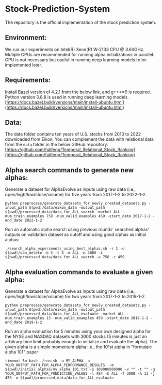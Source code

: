 # Stock-Prediction-System

The repository is the official implementation of the stock prediction system.

## Environment:

We run our experiments on Intel(R) Xeon(R) W-2133 CPU @ 3.60GHz. Mutiple CPUs are recommended for running alpha initializations in parallel. GPU is not necessary but useful in running deep learning models to be implemented later. 

## Requirements:

Install Bazel version of 4.2.1 from the below link, and g++>=9 is required. Python version 3.8.8 is used in running deep learning models.
[https://docs.bazel.build/versions/main/install-ubuntu.html](https://docs.bazel.build/versions/main/install-ubuntu.html)

## Data:

The data folder contains ten years of U.S. stocks from 2013 to 2022 downloaded from Eikon. You can complement the data with relational data from the `data` folder in the below GitHub repository. 
[https://github.com/fulifeng/Temporal_Relational_Stock_Ranking](https://github.com/fulifeng/Temporal_Relational_Stock_Ranking)

## Alpha search commands to generate new alphas:

Generate a dataset for AlphaEvolve as inputs using raw data (i.e., open/high/low/close/volume) for five years from 2017-1-2 to 2022-1-2.
```
python preprocess/generate_datasets_for_newly_created_datasets.py -input_path $(pwd)/data/eikon_data -output_path $(pwd)/processed_data/data_for_ALL_search -market ALL -num_train_examples 750 -num_valid_examples 459 -start_date 2017-1-2 -end_date 2022-1-2
```

Run an automatic alpha search using previous rounds' searched alphas' outputs on validation dataset as cutoff and using good alphas as initial alphas:
```
./search_alpha_experiments_using_best_alphas.sh -r 1 -o $(pwd)/can_delete -b 5 -t 5 -m ALL -n 3000 -i $(pwd)/processed_data/data_for_ALL_search -a 750 -c 459
```
## Alpha evaluation commands to evaluate a given alpha:

Generate a dataset for AlphaEvolve as inputs using raw data (i.e., open/high/low/close/volume) for two years from 2017-1-2 to 2019-1-2.
```
python preprocess/generate_datasets_for_newly_created_datasets.py -input_path $(pwd)/data/eikon_data -output_path $(pwd)/processed_data/data_for_ALL_evaluate -market ALL -num_train_examples 13 -num_valid_examples 459 -start_date 2017-1-2 -end_date 2019-1-2
```

Run an alpha evaluation for 5 minutes using your own designed alpha for the NYSE and NASDAQ datasets with 3000 stocks (5 minutes is just an arbitrary time limit probably enough to initialize and evaluate the alpha). The given alpha is a simple momentum alpha i.e., the 101st alpha in "formulaic alpha 101" paper
```
timeout 5m bash ./run.sh -a MY_ALPHA -p YOUR_OUTPUT_PATH_FOR_ALPHA_PERFORMANCE_RESULTS  -m $(pwd)/initial_alphas/my_alpha_101.txt -s 100000000000 -v "" -t "" -g YOUR_OUTPUT_PATH_FOR_PREDICTION_VALUES -l 484 -b ALL -f 3000 -h 13 -j 459 -o $(pwd)/processed_data/data_for_ALL_evaluate
```